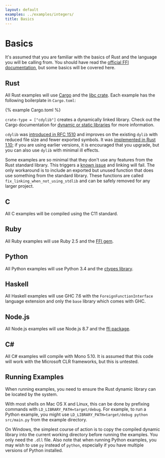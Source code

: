 ```yaml
---
layout: default
examples: ../examples/integers/
title: Basics
---
```


# Basics

It's assumed that you are familiar with the basics of Rust and the
language you will be calling from. You should have read the
[official FFI documentation][official], but some basics will be
covered here.

## Rust

All Rust examples will use [Cargo] and the [libc crate][libc]. Each
example has the following boilerplate in `Cargo.toml`:

{% example Cargo.toml %}

`crate-type = ["cdylib"]` creates a dynamically linked library.
Check out the Cargo documentation for
[dynamic or static libraries][dyn-stat] for more information.

`cdylib` was [introduced in RFC 1510][rfc1510] and improves on the
existing `dylib` with reduced file size and fewer exported symbols. It
was [implemented in Rust 1.10][rust-1.10]; if you are using earlier
versions, it is encouraged that you upgrade, but you can also use
`dylib` with minimal ill effects.

Some examples are so minimal that they don't use any features from the
Rust standard library. This triggers a [known issue][rust-18807] and
linking will fail. The only workaround is to include an exported but
unused function that does use something from the standard
library. These functions are called
`fix_linking_when_not_using_stdlib` and can be safely removed for any
larger project.

## C

All C examples will be compiled using the C11 standard.

## Ruby

All Ruby examples will use Ruby 2.5 and the [FFI gem][gem].

## Python

All Python examples will use Python 3.4 and the [ctypes library][ctypes].

## Haskell

All Haskell examples will use GHC 7.6 with the `ForeignFunctionInterface`
language extension and only the `base` library which comes with GHC.

## Node.js

All Node.js examples will use Node.js 8.7 and the [ffi package][node-ffi].

## C\#

All C# examples will compile with Mono 5.10. It is assumed that this
code will work with the Microsoft CLR frameworks, but this is
untested.

## Running Examples

When running examples, you need to ensure the Rust dynamic library
can be located by the system.

With most shells on Mac OS X and Linux, this can be done by prefixing
commands with `LD_LIBRARY_PATH=target/debug`.  For example, to run a
Python example, you might use
`LD_LIBRARY_PATH=target/debug python src/main.py` from the example
directory.

On Windows, the simplest course of action is to copy the compiled
dynamic library into the current working directory before running the
examples.  You only need the `.dll` file.  Also note that when
running Python examples, you may wish to use `py` instead of
`python`, especially if you have multiple versions of Python
installed.

[official]: https://doc.rust-lang.org/book/ffi.html
[Cargo]: https://crates.io/
[libc]: http://doc.rust-lang.org/libc/libc/index.html
[dyn-stat]: http://doc.crates.io/manifest.html#building-dynamic-or-static-libraries
[rfc1510]: https://github.com/rust-lang/rfcs/blob/master/text/1510-cdylib.md
[rust-1.10]: https://blog.rust-lang.org/2016/07/07/Rust-1.10.html
[rust-18807]: https://github.com/rust-lang/rust/issues/18807
[gem]: https://github.com/ffi/ffi
[ctypes]: https://docs.python.org/3/library/ctypes.html
[node-ffi]: https://www.npmjs.com/package/node-ffi
